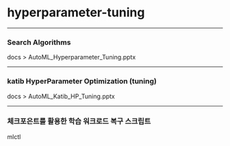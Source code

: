 # hyperparameter-tuning

---
### Search Algorithms
docs > AutoML_Hyperparameter_Tuning.pptx

---
### katib HyperParameter Optimization (tuning)
docs > AutoML_Katib_HP_Tuning.pptx

---
### 체크포은트를 활용한 학습 워크로드 복구 스크립트
mlctl
